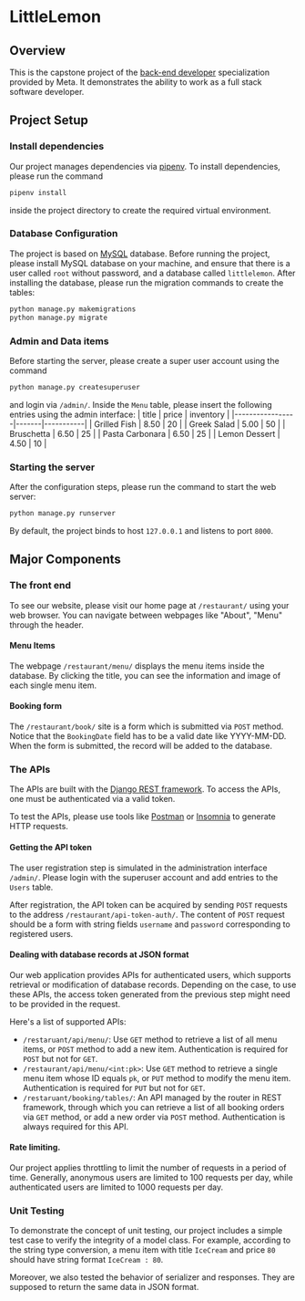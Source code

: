 # LittleLemon
## Overview
This is the capstone project of the [back-end developer](https://www.coursera.org/professional-certificates/meta-back-end-developer) specialization provided by Meta. 
It demonstrates the ability to work as a full stack software developer.

## Project Setup
### Install dependencies
Our project manages dependencies via [pipenv](https://pipenv.pypa.io/en/latest/). To install dependencies, please run the command 
```bash
pipenv install
```
inside the project directory to create the required virtual environment.

### Database Configuration
The project is based on [MySQL](https://www.mysql.com/) database. Before running the project, please install MySQL database on your machine, and ensure that there is a user called `root` without password, and a database called `littlelemon`. 
After installing the database, please run the migration commands to create the tables:
```bash
python manage.py makemigrations
python manage.py migrate
```
### Admin and Data items
Before starting the server, please create a super user account using the command
```bash
python manage.py createsuperuser
```
and login via `/admin/`. Inside the `Menu` table, please insert the following entries using the admin interface:
| title           | price | inventory |
|-----------------|-------|-----------|
| Grilled Fish    | 8.50  | 20        |
| Greek Salad     | 5.00  | 50        |
| Bruschetta      | 6.50  | 25        |
| Pasta Carbonara | 6.50  | 25        |
| Lemon Dessert   | 4.50  | 10        |
### Starting the server
After the configuration steps, please run the command to start the web server:
```bash
python manage.py runserver
```
By default, the project binds to host `127.0.0.1` and listens to port `8000`. 

## Major Components
### The front end
To see our website, please visit our home page at `/restaurant/` using your web browser. You can navigate between webpages like "About", "Menu" through the header. 
#### Menu Items
The webpage `/restaurant/menu/` displays the menu items inside the database. By clicking the title, you can see the information and image of each single menu item.
#### Booking form
The `/restaurant/book/` site is a form which is submitted via `POST` method. Notice that the `BookingDate` field has to be a valid date like YYYY-MM-DD. When the form is submitted, the record will be added to the database.

### The APIs
The APIs are built with the [Django REST framework](https://www.django-rest-framework.org/). To access the APIs, one must be authenticated via a valid token. 

To test the APIs, please use tools like [Postman](https://www.postman.com/) or [Insomnia](https://insomnia.rest/) to generate HTTP requests.
#### Getting the API token
The user registration step is simulated in the administration interface `/admin/`. Please login with the superuser account and add entries to the `Users` table.

After registration, the API token can be acquired by sending `POST` requests to the address `/restaurant/api-token-auth/`. The content of `POST` request should be a form with string fields `username` and `password` corresponding to registered users. 
#### Dealing with database records at JSON format
Our web application provides APIs for authenticated users, which supports retrieval or modification of database records. Depending on the case, to use these APIs, the access token generated from the previous step might need to be provided in the request.

Here's a list of supported APIs:
* `/restaruant/api/menu/`: Use `GET` method to retrieve a list of all menu items, or `POST` method to add a new item. Authentication is required for `POST` but not for `GET`. 
* `/restaurant/api/menu/<int:pk>`: Use `GET` method to retrieve a single menu item whose ID equals `pk`, or `PUT` method to modify the menu item. Authentication is required for `PUT` but not for `GET`. 
* `/restaruant/booking/tables/`: An API managed by the router in REST framework, through which you can retrieve a list of all booking orders via `GET` method, or add a new order via `POST` method. Authentication is always required for this API.
#### Rate limiting.
Our project applies throttling to limit the number of requests in a period of time. Generally, anonymous users are limited to 100 requests per day, while authenticated users are limited to 1000 requests per day.

### Unit Testing
To demonstrate the concept of unit testing, our project includes a simple test case to verify the integrity of a model class. For example, according to the string type conversion, a menu item with title `IceCream` and price `80` should have string format `IceCream : 80`.

Moreover, we also tested the behavior of serializer and responses. They are supposed to return the same data in JSON format. 
